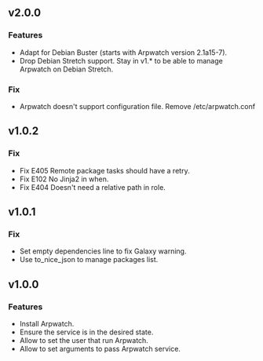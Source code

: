 ## v2.0.0

### Features
* Adapt for Debian Buster (starts with Arpwatch version 2.1a15-7).
* Drop Debian Stretch support. Stay in v1.* to be able to manage Arpwatch on Debian Stretch.

### Fix
* Arpwatch doesn't support configuration file. Remove /etc/arpwatch.conf

## v1.0.2

### Fix
* Fix E405 Remote package tasks should have a retry.
* Fix E102 No Jinja2 in when.
* Fix E404 Doesn't need a relative path in role.

## v1.0.1

### Fix
* Set empty dependencies line to fix Galaxy warning.
* Use to_nice_json to manage packages list.

## v1.0.0

### Features
* Install Arpwatch.
* Ensure the service is in the desired state.
* Allow to set the user that run Arpwatch.
* Allow to set arguments to pass Arpwatch service.
